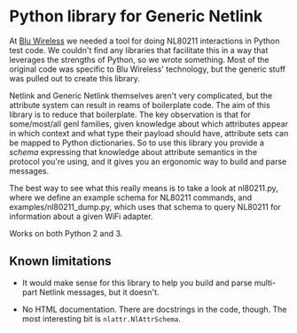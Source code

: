 # Python library for Generic Netlink

At [Blu Wireless](https://bluwireless.com/) we needed a tool for doing NL80211
interactions in Python test code. We couldn't find any libraries that
facilitate this in a way that leverages the strengths of Python, so we wrote
something. Most of the original code was specific to Blu Wireless' technology,
but the generic stuff was pulled out to create this library.

Netlink and Generic Netlink themselves aren't very complicated, but the
attribute system can result in reams of boilerplate code. The aim of this
library is to reduce that boilerplate. The key observation is that for
some/most/all genl families, given knowledge about which attributes appear in
which context and what type their payload should have, attribute sets can be
mapped to Python dictionaries. So to use this library you provide a _schema_
expressing that knowledge about attribute semantics in the protocol you're
using, and it gives you an ergonomic way to build and parse messages.

The best way to see what this really means is to take a look at nl80211.py,
where we define an example schema for NL80211 commands, and
examples/nl80211_dump.py, which uses that schema to query NL80211 for
information about a given WiFi adapter.

Works on both Python 2 and 3.

## Known limitations

- It would make sense for this library to help you build and parse multi-part
  Netlink messages, but it doesn't.

- No HTML documentation. There are docstrings in the code, though. The most
  interesting bit is `nlattr.NlAttrSchema`.
